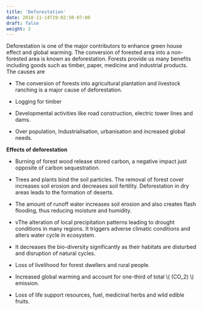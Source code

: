 ```yaml
---
title: 'Deforestation'
date: 2018-11-14T19:02:50-07:00
draft: false
weight: 3
---
```

Deforestation is one of the major contributors to enhance green house effect and global warming. The conversion of forested area into a non-forested area is known as deforestation. Forests provide us many benefits including goods such as timber, paper, medicine and industrial products. The causes are

*   The conversion of forests into agricultural plantation and livestock ranching is a major cause of deforestation.
    
*   Logging for timber
    
*   Developmental activities like road construction, electric tower lines and dams.
    
*   Over population, Industrialisation, urbanisation and increased global needs.
    

**Effects of deforestation**

*   Burning of forest wood release stored carbon, a negative impact just opposite of carbon sequestration.
    
*   Trees and plants bind the soil particles. The removal of forest cover increases soil erosion and decreases soil fertility. Deforestation in dry areas leads to the formation of deserts.
    
*   The amount of runoff water increases soil erosion and also creates flash flooding, thus reducing moisture and humidity.
    
*   vThe alteration of local precipitation patterns leading to drought conditions in many regions. It triggers adverse climatic conditions and alters water cycle in ecosystem.
    
*   It decreases the bio-diversity significantly as their habitats are disturbed and disruption of natural cycles.
    
*   Loss of livelihood for forest dwellers and rural people.
    
*   Increased global warming and account for one-third of total \\( (CO\_2) \\) emission.
    
*   Loss of life support resources, fuel, medicinal herbs and wild edible fruits.